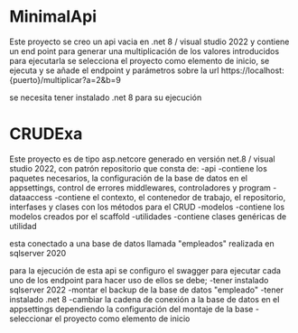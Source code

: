 ﻿# MinimalApi
Este proyecto se creo un api vacia en .net 8 / visual studio 2022 y contiene un end point para generar una multiplicación de los valores introducidos
para ejecutarla se selecciona el proyecto como elemento de inicio, se ejecuta y se añade el endpoint y parámetros sobre la url
https://localhost:{puerto}/multiplicar?a=2&b=9

se necesita tener instalado .net 8 para su ejecución


# CRUDExa
Este proyecto es de tipo asp.netcore generado en versión net.8 / visual studio 2022, con patrón repositorio que consta de:
-api
	-contiene los paquetes necesarios, la configuración de la base de datos en el appsettings, control de errores middlewares, controladores y program
-dataaccess
	-contiene el contexto, el contenedor de trabajo, el repositorio, interfases y clases con los métodos para el CRUD
-modelos
	-contiene los modelos creados por el scaffold
-utilidades
	-contiene clases genéricas de utilidad

esta conectado a una base de datos llamada "empleados" realizada en sqlserver 2020

para la ejecución de esta api se configuro el swagger para ejecutar cada uno de los endpoint
para hacer uso de ellos se debe;
-tener instalado sqlserver 2022
-montar el backup de la base de datos "empleado"
-tener instalado .net 8
-cambiar la cadena de conexión a la base de datos en el appsettings dependiendo la configuración del montaje de la base
-seleccionar el proyecto como elemento de inicio
